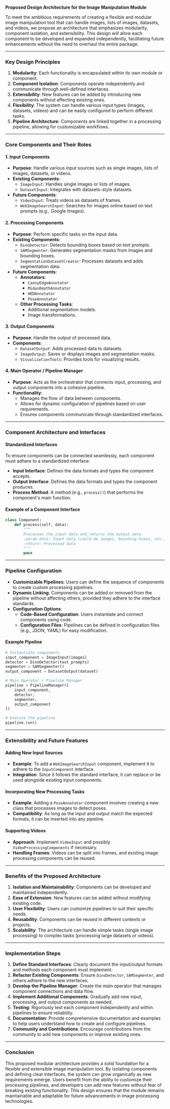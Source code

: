 **Proposed Design Architecture for the Image Manipulation Module**

To meet the ambitious requirements of creating a flexible and modular image manipulation tool that can handle images, lists of images, datasets, and videos, we propose an architecture that emphasizes modularity, component isolation, and extensibility. This design will allow each component to be developed and expanded independently, facilitating future enhancements without the need to overhaul the entire package.

---

### **Key Design Principles**

1. **Modularity**: Each functionality is encapsulated within its own module or component.
2. **Component Isolation**: Components operate independently and communicate through well-defined interfaces.
3. **Extensibility**: New features can be added by introducing new components without affecting existing ones.
4. **Flexibility**: The system can handle various input types (images, datasets, videos) and can be easily configured to perform different tasks.
5. **Pipeline Architecture**: Components are linked together in a processing pipeline, allowing for customizable workflows.

---

### **Core Components and Their Roles**

#### **1. Input Components**

   - **Purpose**: Handle various input sources such as single images, lists of images, datasets, or videos.
   - **Existing Components**:
     - `ImageInput`: Handles single images or lists of images.
     - `DatasetInput`: Integrates with datasets-style datasets.
   - **Future Components**:
     - `VideoInput`: Treats videos as datasets of frames.
     - `WebImageSearchInput`: Searches for images online based on text prompts (e.g., Google Images).

#### **2. Processing Components**

   - **Purpose**: Perform specific tasks on the input data.
   - **Existing Components**:
     - `DinoDetector`: Detects bounding boxes based on text prompts.
     - `SAMSegmenter`: Generates segmentation masks from images and bounding boxes.
     - `SegmentationDatasetCreator`: Processes datasets and adds segmentation data.
   - **Future Components**:
     - **Annotators**:
       - `CannyEdgeAnnotator`
       - `MidasDepthAnnotator`
       - `HEDAnnotator`
       - `PoseAnnotator`
     - **Other Processing Tasks**:
       - Additional segmentation models.
       - Image transformations.

#### **3. Output Components**

   - **Purpose**: Handle the output of processed data.
   - **Components**:
     - `DatasetOutput`: Adds processed data to datasets.
     - `ImageOutput`: Saves or displays images and segmentation masks.
     - `VisualizationTools`: Provides tools for visualizing results.

#### **4. Main Operator / Pipeline Manager**

   - **Purpose**: Acts as the orchestrator that connects input, processing, and output components into a cohesive pipeline.
   - **Functionality**:
     - Manages the flow of data between components.
     - Allows for dynamic configuration of pipelines based on user requirements.
     - Ensures components communicate through standardized interfaces.

---

### **Component Architecture and Interfaces**

#### **Standardized Interfaces**

To ensure components can be connected seamlessly, each component must adhere to a standardized interface:

- **Input Interface**: Defines the data formats and types the component accepts.
- **Output Interface**: Defines the data formats and types the component produces.
- **Process Method**: A method (e.g., `process()`) that performs the component's main function.

#### **Example of a Component Interface**

```python
class Component:
    def process(self, data):
        """
        Processes the input data and returns the output data.
        :param data: Input data (could be images, bounding boxes, etc.)
        :return: Processed data
        """
        pass
```

---

### **Pipeline Configuration**

- **Customizable Pipelines**: Users can define the sequence of components to create custom processing pipelines.
- **Dynamic Linking**: Components can be added or removed from the pipeline without affecting others, provided they adhere to the interface standards.
- **Configuration Options**:
  - **Code-Based Configuration**: Users instantiate and connect components using code.
  - **Configuration Files**: Pipelines can be defined in configuration files (e.g., JSON, YAML) for easy modification.

#### **Example Pipeline**

```python
# Instantiate components
input_component = ImageInput(images)
detector = DinoDetector(text_prompts)
segmenter = SAMSegmenter()
output_component = DatasetOutput(dataset)

# Main Operator / Pipeline Manager
pipeline = PipelineManager([
    input_component,
    detector,
    segmenter,
    output_component
])

# Execute the pipeline
pipeline.run()
```

---

### **Extensibility and Future Features**

#### **Adding New Input Sources**

- **Example**: To add a `WebImageSearchInput` component, implement it to adhere to the `InputComponent` interface.
- **Integration**: Since it follows the standard interface, it can replace or be used alongside existing input components.

#### **Incorporating New Processing Tasks**

- **Example**: Adding a `PoseAnnotator` component involves creating a new class that processes images to detect poses.
- **Compatibility**: As long as the input and output match the expected formats, it can be inserted into any pipeline.

#### **Supporting Videos**

- **Approach**: Implement `VideoInput` and possibly `VideoProcessingComponents` if necessary.
- **Handling Frames**: Videos can be split into frames, and existing image processing components can be reused.

---

### **Benefits of the Proposed Architecture**

1. **Isolation and Maintainability**: Components can be developed and maintained independently.
2. **Ease of Extension**: New features can be added without modifying existing code.
3. **User Flexibility**: Users can customize pipelines to suit their specific needs.
4. **Reusability**: Components can be reused in different contexts or projects.
5. **Scalability**: The architecture can handle simple tasks (single image processing) to complex tasks (processing large datasets or videos).

---

### **Implementation Steps**

1. **Define Standard Interfaces**: Clearly document the input/output formats and methods each component must implement.
2. **Refactor Existing Components**: Ensure `DinoDetector`, `SAMSegmenter`, and others adhere to the new interfaces.
3. **Develop the Pipeline Manager**: Create the main operator that manages component connections and data flow.
4. **Implement Additional Components**: Gradually add new input, processing, and output components as needed.
5. **Testing**: Rigorously test each component independently and within pipelines to ensure reliability.
6. **Documentation**: Provide comprehensive documentation and examples to help users understand how to create and configure pipelines.
7. **Community and Contributions**: Encourage contributions from the community to add new components or improve existing ones.

---

### **Conclusion**

This proposed modular architecture provides a solid foundation for a flexible and extensible image manipulation tool. By isolating components and defining clear interfaces, the system can grow organically as new requirements emerge. Users benefit from the ability to customize their processing pipelines, and developers can add new features without fear of breaking existing functionality. This design ensures that the module remains maintainable and adaptable for future advancements in image processing technologies.